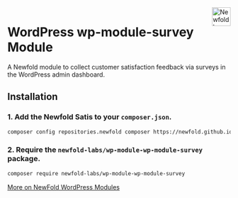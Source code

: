 <a href="https://newfold.com/" target="_blank">
    <img src="https://newfold.com/content/experience-fragments/newfold/site-header/master/_jcr_content/root/header/logo.coreimg.svg/1621395071423/newfold-digital.svg" alt="Newfold Logo" title="Newfold Digital" align="right" 
height="42" />
</a>

# WordPress wp-module-survey Module

A Newfold module to collect customer satisfaction feedback via surveys in the WordPress admin dashboard.

## Installation

### 1. Add the Newfold Satis to your `composer.json`.

 ```bash
 composer config repositories.newfold composer https://newfold.github.io/satis
 ```

### 2. Require the `newfold-labs/wp-module-wp-module-survey` package.

 ```bash
 composer require newfold-labs/wp-module-wp-module-survey
 ```

[More on NewFold WordPress Modules](https://github.com/newfold-labs/wp-module-loader)
